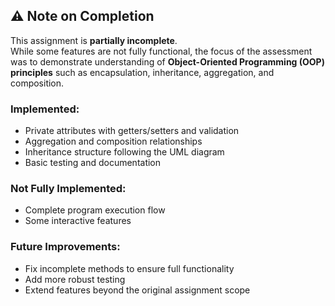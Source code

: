 ## ⚠️ Note on Completion
This assignment is **partially incomplete**.  
While some features are not fully functional, the focus of the assessment was to demonstrate understanding of **Object-Oriented Programming (OOP) principles** such as encapsulation, inheritance, aggregation, and composition.  

### Implemented:
- Private attributes with getters/setters and validation
- Aggregation and composition relationships
- Inheritance structure following the UML diagram
- Basic testing and documentation

### Not Fully Implemented:
- Complete program execution flow
- Some interactive features

### Future Improvements:
- Fix incomplete methods to ensure full functionality
- Add more robust testing
- Extend features beyond the original assignment scope
